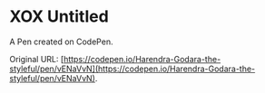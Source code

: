 # XOX Untitled

A Pen created on CodePen.

Original URL: [https://codepen.io/Harendra-Godara-the-styleful/pen/vENaVvN](https://codepen.io/Harendra-Godara-the-styleful/pen/vENaVvN).

